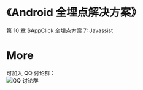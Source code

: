 # 《Android 全埋点解决方案》

第 10 章 $AppClick 全埋点方案 7: Javassist

# More
可加入 QQ 讨论群：<br>
![ QQ 讨论群](https://github.com/wangzhzh/AutoTrackAppClick1/blob/master/screenshots/img001.jpeg)
